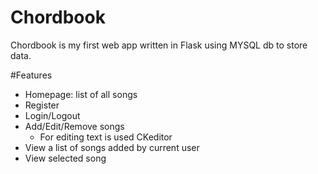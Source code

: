 # Chordbook
Chordbook is my first web app written in Flask using MYSQL db to store data.

#Features
- Homepage: list of all songs
- Register
- Login/Logout
- Add/Edit/Remove songs
  - For editing text is used CKeditor
- View a list of songs added by current user
- View selected song
